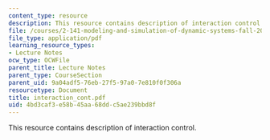 ```yaml
---
content_type: resource
description: This resource contains description of interaction control.
file: /courses/2-141-modeling-and-simulation-of-dynamic-systems-fall-2006/4bd3caf3e58b45aa68ddc5ae239bbd8f_interaction_cont.pdf
file_type: application/pdf
learning_resource_types:
- Lecture Notes
ocw_type: OCWFile
parent_title: Lecture Notes
parent_type: CourseSection
parent_uid: 9a04adf5-76eb-27f5-97a0-7e810f0f306a
resourcetype: Document
title: interaction_cont.pdf
uid: 4bd3caf3-e58b-45aa-68dd-c5ae239bbd8f
---
```

This resource contains description of interaction control.

